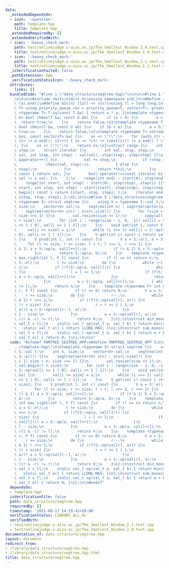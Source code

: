 ```yaml
---
data:
  _extendedDependsOn:
  - icon: ':question:'
    path: template.hpp
    title: template.hpp
  _extendedRequiredBy: []
  _extendedVerifiedWith:
  - icon: ':heavy_check_mark:'
    path: test/onlinejudge.u-aizu.ac.jp/The_Smallest_Window_I.0.test.cpp
    title: test/onlinejudge.u-aizu.ac.jp/The_Smallest_Window_I.0.test.cpp
  - icon: ':heavy_check_mark:'
    path: test/onlinejudge.u-aizu.ac.jp/The_Smallest_Window_I.1.test.cpp
    title: test/onlinejudge.u-aizu.ac.jp/The_Smallest_Window_I.1.test.cpp
  _isVerificationFailed: false
  _pathExtension: hpp
  _verificationStatusIcon: ':heavy_check_mark:'
  attributes:
    links: []
  bundledCode: "#line 1 \"data_structure/segtree.hpp\"\n\n\n\n#line 1 \"template.hpp\"\
    \n\n\n\n#include <bits/stdc++.h>\nusing namespace std;\n\n#define all(a) (a).begin(),\
    \ (a).end()\n#define bit(n) (1ull << (n))\nusing ll = long long;\ntemplate <typename\
    \ T> using priority_queue_rev = priority_queue<T, vector<T>, greater<T>>;\ntemplate\
    \ <typename T> T sq(const T &a) { return a * a; }\ntemplate <typename T, typename\
    \ U> bool chmax(T &a, const U &b) {\n    if (a < b) {\n        a = b;\n      \
    \  return true;\n    }\n    return false;\n}\ntemplate <typename T, typename U>\
    \ bool chmin(T &a, const U &b) {\n    if (b < a) {\n        a = b;\n        return\
    \ true;\n    }\n    return false;\n}\ntemplate <typename T> ostream &operator<<(ostream\
    \ &os, const vector<T> &a) {\n    os << \"(\";\n    for (auto itr = a.begin();\
    \ itr != a.end(); itr++) { os << *itr << (next(itr) != a.end() ? \", \" : \"\"\
    ); }\n    os << \")\";\n    return os;\n}\nstruct range {\n    int start, stop,\
    \ step;\n    struct iterator {\n        int val, stop, step;\n        iterator(int\
    \ val, int stop, int step) : val(val), stop(stop), step(step) {}\n        iterator\
    \ &operator++() {\n            val += step;\n            if (step > 0) {\n   \
    \             chmin(val, stop);\n            } else {\n                chmax(val,\
    \ stop);\n            }\n            return *this;\n        }\n        int operator*()\
    \ const { return val; }\n        bool operator!=(const iterator &i) const { return\
    \ val != i.val; }\n    };\n    range(int end) : start(0), stop(end), step(1) {}\n\
    \    range(int start, int stop) : start(0), stop(stop), step(1) {}\n    range(int\
    \ start, int stop, int step) : start(start), stop(stop), step(step) {}\n    iterator\
    \ begin() const { return {start, stop, step}; };\n    iterator end() const { return\
    \ {stop, stop, step}; };\n};\n\n\n#line 5 \"data_structure/segtree.hpp\"\n\ntemplate\
    \ <typename S> struct segtree {\n    using V = typename S::val_t;\n    int n,\
    \ size;\n    vector<V> val;\n    segtree(int n) : segtree(vector(n, S::e())) {}\n\
    \    segtree(vector<V> src) : n(src.size()) {\n        for (size = 1; size < n;\
    \ size <<= 1) {}\n        val.resize(size << 1);\n        copy(all(src), val.begin()\
    \ + size);\n        for (int i : range(size - 1, 0, -1)) val[i] = S::op(val[i\
    \ << 1 | 0], val[i << 1 | 1]);\n    }\n    void set(int i, const V &a) {\n   \
    \     val[i += size] = a;\n        while (i >>= 1) val[i] = S::op(val[i << 1 |\
    \ 0], val[i << 1 | 1]);\n    }\n    V get(int i) const { return val[i + size];\
    \ }\n    V prod(int l, int r) const {\n        V a = S::e(), b = S::e();\n   \
    \     for (l += size, r += size; l < r; l >>= 1, r >>= 1) {\n            if (l\
    \ & 1) a = S::op(a, val[l++]);\n            if (r & 1) b = S::op(val[--r], b);\n\
    \        }\n        return S::op(a, b);\n    }\n    template <typename F> int\
    \ max_right(int l, F f) const {\n        if (l == n) return n;\n        V a =\
    \ S::e();\n        l += size;\n        do {\n            while (~l & 1) l >>=\
    \ 1;\n            if (!f(S::op(a, val[l]))) {\n                while (l < size)\
    \ {\n                    l = l << 1;\n                    if (f(S::op(a, val[l])))\
    \ a = S::op(a, val[l++]);\n                }\n                return l - size;\n\
    \            }\n            a = S::op(a, val[l++]);\n        } while ((l & -l)\
    \ != l);\n        return n;\n    }\n    template <typename F> int min_left(int\
    \ r, F f) const {\n        if (r == 0) return 0;\n        V a = S::e();\n    \
    \    r += size;\n        do {\n            r--;\n            while (r > 1 && r\
    \ & 1) r >>= 1;\n            if (!f(S::op(val[r], a))) {\n                while\
    \ (r < size) {\n                    r = r << 1 | 1;\n                    if (f(S::op(val[r],\
    \ a))) a = S::op(val[r--], a);\n                }\n                return r +\
    \ 1 - size;\n            }\n            a = S::op(val[r], a);\n        } while\
    \ ((r & -r) != r);\n        return 0;\n    }\n};\n\nstruct min_monoid {\n    using\
    \ val_t = ll;\n    static val_t op(val_t a, val_t b) { return min(a, b); }\n \
    \   static val_t e() { return LLONG_MAX; }\n};\n\nstruct sum_monoid {\n    using\
    \ val_t = ll;\n    static val_t op(val_t a, val_t b) { return a + b; }\n    static\
    \ val_t e() { return 0; }\n};\n\n\n"
  code: "#ifndef PWMTREE_SEGTREE_HPP\n#define PWMTREE_SEGTREE_HPP 1\n\n#include \"\
    ../template.hpp\"\n\ntemplate <typename S> struct segtree {\n    using V = typename\
    \ S::val_t;\n    int n, size;\n    vector<V> val;\n    segtree(int n) : segtree(vector(n,\
    \ S::e())) {}\n    segtree(vector<V> src) : n(src.size()) {\n        for (size\
    \ = 1; size < n; size <<= 1) {}\n        val.resize(size << 1);\n        copy(all(src),\
    \ val.begin() + size);\n        for (int i : range(size - 1, 0, -1)) val[i] =\
    \ S::op(val[i << 1 | 0], val[i << 1 | 1]);\n    }\n    void set(int i, const V\
    \ &a) {\n        val[i += size] = a;\n        while (i >>= 1) val[i] = S::op(val[i\
    \ << 1 | 0], val[i << 1 | 1]);\n    }\n    V get(int i) const { return val[i +\
    \ size]; }\n    V prod(int l, int r) const {\n        V a = S::e(), b = S::e();\n\
    \        for (l += size, r += size; l < r; l >>= 1, r >>= 1) {\n            if\
    \ (l & 1) a = S::op(a, val[l++]);\n            if (r & 1) b = S::op(val[--r],\
    \ b);\n        }\n        return S::op(a, b);\n    }\n    template <typename F>\
    \ int max_right(int l, F f) const {\n        if (l == n) return n;\n        V\
    \ a = S::e();\n        l += size;\n        do {\n            while (~l & 1) l\
    \ >>= 1;\n            if (!f(S::op(a, val[l]))) {\n                while (l <\
    \ size) {\n                    l = l << 1;\n                    if (f(S::op(a,\
    \ val[l]))) a = S::op(a, val[l++]);\n                }\n                return\
    \ l - size;\n            }\n            a = S::op(a, val[l++]);\n        } while\
    \ ((l & -l) != l);\n        return n;\n    }\n    template <typename F> int min_left(int\
    \ r, F f) const {\n        if (r == 0) return 0;\n        V a = S::e();\n    \
    \    r += size;\n        do {\n            r--;\n            while (r > 1 && r\
    \ & 1) r >>= 1;\n            if (!f(S::op(val[r], a))) {\n                while\
    \ (r < size) {\n                    r = r << 1 | 1;\n                    if (f(S::op(val[r],\
    \ a))) a = S::op(val[r--], a);\n                }\n                return r +\
    \ 1 - size;\n            }\n            a = S::op(val[r], a);\n        } while\
    \ ((r & -r) != r);\n        return 0;\n    }\n};\n\nstruct min_monoid {\n    using\
    \ val_t = ll;\n    static val_t op(val_t a, val_t b) { return min(a, b); }\n \
    \   static val_t e() { return LLONG_MAX; }\n};\n\nstruct sum_monoid {\n    using\
    \ val_t = ll;\n    static val_t op(val_t a, val_t b) { return a + b; }\n    static\
    \ val_t e() { return 0; }\n};\n\n#endif"
  dependsOn:
  - template.hpp
  isVerificationFile: false
  path: data_structure/segtree.hpp
  requiredBy: []
  timestamp: '2021-08-17 14:19:42+09:00'
  verificationStatus: LIBRARY_ALL_AC
  verifiedWith:
  - test/onlinejudge.u-aizu.ac.jp/The_Smallest_Window_I.1.test.cpp
  - test/onlinejudge.u-aizu.ac.jp/The_Smallest_Window_I.0.test.cpp
documentation_of: data_structure/segtree.hpp
layout: document
redirect_from:
- /library/data_structure/segtree.hpp
- /library/data_structure/segtree.hpp.html
title: data_structure/segtree.hpp
---
```

